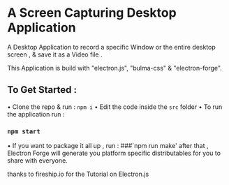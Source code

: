 # A Screen Capturing Desktop Application 
<p> A Desktop Application to record a specific Window or the entire desktop screen , & save it as a Video file .</p> 
This Application is build with "electron.js", "bulma-css" & "electron-forge".

## To Get Started : 
• Clone the repo & run : `npm i`
• Edit the code inside the `src` folder 
• To run the application run : 
### `npm start`
• If you want to package it all up , run : 
###`npm run make'
after that , Electron Forge will generate you platform specific distributables for you to share with everyone.

thanks to fireship.io for the Tutorial on Electron.js 
